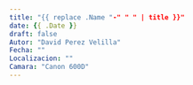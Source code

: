 ```yaml
---
title: "{{ replace .Name "-" " " | title }}"
date: {{ .Date }}
draft: false
Autor: "David Perez Velilla"
Fecha: ""
Localizacion: ""
Camara: "Canon 600D"
---
```


